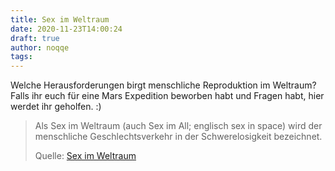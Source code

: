 ```yaml
---
title: Sex im Weltraum
date: 2020-11-23T14:00:24
draft: true
author: noqqe
tags:
---
```


Welche Herausforderungen birgt menschliche Reproduktion im Weltraum?
Falls ihr euch für eine Mars Expedition beworben habt und Fragen habt, hier
werdet ihr geholfen. :)

> Als Sex im Weltraum (auch Sex im All; englisch sex in space) wird der
> menschliche Geschlechtsverkehr in der Schwerelosigkeit bezeichnet.
>
> Quelle: [Sex im Weltraum](https://de.wikipedia.org/wiki/Sex_im_Weltraum)

